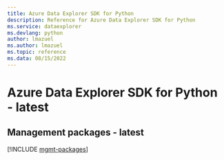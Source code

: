 ```yaml
---
title: Azure Data Explorer SDK for Python
description: Reference for Azure Data Explorer SDK for Python
ms.service: dataexplorer
ms.devlang: python
author: lmazuel
ms.author: lmazuel
ms.topic: reference
ms.data: 08/15/2022
---
```

# Azure Data Explorer SDK for Python - latest

## Management packages - latest
[!INCLUDE [mgmt-packages](data-explorer-mgmt-index.md)]